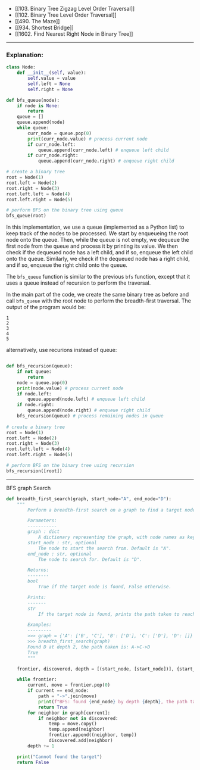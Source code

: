 - [[103. Binary Tree Zigzag Level Order Traversal]]
- [[102. Binary Tree Level Order Traversal]]
- [[490. The Maze]]
- [[934. Shortest Bridge]]
- [[1602. Find Nearest Right Node in Binary Tree]]

---
### Explanation:

```python
class Node:
    def __init__(self, value):
        self.value = value
        self.left = None
        self.right = None

def bfs_queue(node):
    if node is None:
        return
    queue = []
    queue.append(node)
    while queue:
        curr_node = queue.pop(0)
        print(curr_node.value) # process current node
        if curr_node.left:
            queue.append(curr_node.left) # enqueue left child
        if curr_node.right:
            queue.append(curr_node.right) # enqueue right child

# create a binary tree
root = Node(1)
root.left = Node(2)
root.right = Node(3)
root.left.left = Node(4)
root.left.right = Node(5)

# perform BFS on the binary tree using queue
bfs_queue(root)
```

In this implementation, we use a queue (implemented as a Python list) to keep track of the nodes to be processed. We start by enqueueing the root node onto the queue. Then, while the queue is not empty, we dequeue the first node from the queue and process it by printing its value. We then check if the dequeued node has a left child, and if so, enqueue the left child onto the queue. Similarly, we check if the dequeued node has a right child, and if so, enqueue the right child onto the queue.

The `bfs_queue` function is similar to the previous `bfs` function, except that it uses a queue instead of recursion to perform the traversal.

In the main part of the code, we create the same binary tree as before and call `bfs_queue` with the root node to perform the breadth-first traversal. The output of the program would be:

```
1
2
3
4
5
```

alternatively, use recurions instead of queue:

```python

def bfs_recursion(queue):
    if not queue:
        return
    node = queue.pop(0)
    print(node.value) # process current node
    if node.left:
        queue.append(node.left) # enqueue left child
    if node.right:
        queue.append(node.right) # enqueue right child
    bfs_recursion(queue) # process remaining nodes in queue
    
# create a binary tree
root = Node(1)
root.left = Node(2)
root.right = Node(3)
root.left.left = Node(4)
root.left.right = Node(5)

# perform BFS on the binary tree using recursion
bfs_recursion([root])
```

---
BFS graph Search

```python
def breadth_first_search(graph, start_node="A", end_node="D"):
    """
        Perform a breadth-first search on a graph to find a target node.

        Parameters:
        -----------
        graph : dict
            A dictionary representing the graph, with node names as keys and lists of neighbor nodes as values.
        start_node : str, optional
            The node to start the search from. Default is "A".
        end_node : str, optional
            The node to search for. Default is "D".

        Returns:
        --------
        bool
            True if the target node is found, False otherwise.

        Prints:
        -------
        str
            If the target node is found, prints the path taken to reach it, along with the depth of the node.

        Examples:
        ---------
        >>> graph = {'A': ['B', 'C'], 'B': ['D'], 'C': ['D'], 'D': []}
        >>> breadth_first_search(graph)
        Found D at depth 2, the path taken is: A->C->D
        True
        """

    frontier, discovered, depth = [(start_node, [start_node])], {start_node}, 0

    while frontier:
        current, move = frontier.pop(0)
        if current == end_node:
            path = "->".join(move)
            print(f"BFS: found {end_node} by depth {depth}, the path taken is: {path}")
            return True
        for neighbor in graph[current]:
            if neighbor not in discovered:
                temp = move.copy()
                temp.append(neighbor)
                frontier.append((neighbor, temp))
                discovered.add(neighbor)
        depth += 1

    print("Cannot found the target")
    return False
```
